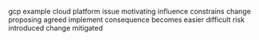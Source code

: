 gcp example cloud platform issue motivating influence constrains change proposing agreed implement consequence becomes easier difficult risk introduced change mitigated